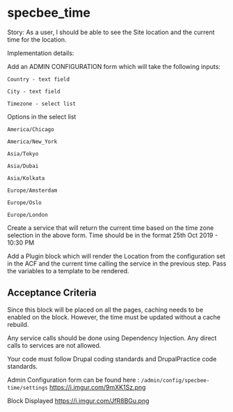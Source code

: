 # specbee_time

Story: As a user, I should be able to see the Site location and 
the current time for the location.

Implementation details:

Add an ADMIN CONFIGURATION form which will take the following inputs:

`Country - text field`

`City - text field`

`Timezone - select list`

Options in the select list
```
America/Chicago

America/New_York

Asia/Tokyo

Asia/Dubai

Asia/Kolkata

Europe/Amsterdam

Europe/Oslo

Europe/London
```

Create a service that will return the current time 
based on the time zone selection in the above form.
Time should be in the format 25th Oct 2019 - 10:30 PM

Add a Plugin block which will render the Location 
from the configuration set in the ACF and 
the current time calling the service in the previous step. 
Pass the variables to a template to be rendered.

## Acceptance Criteria
Since this block will be placed on all the pages, 
caching needs to be enabled on the block. 
However, the time must be updated without a cache rebuild.

Any service calls should be done using Dependency Injection. 
Any direct calls to services are not allowed.

Your code must follow Drupal coding standards and DrupalPractice code standards.


Admin Configuration form can be found here :
	`/admin/config/specbee-time/settings`
https://i.imgur.com/9mXK1Sz.png

Block Displayed
https://i.imgur.com/JfR8BGu.png